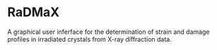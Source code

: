 # RaDMaX
A graphical user inferface for the determination of strain and damage profiles in irradiated crystals from X-ray diffraction data.
